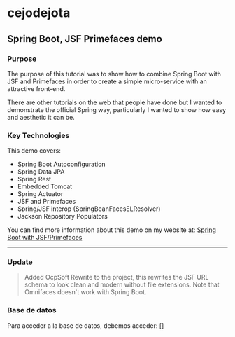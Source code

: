 # cejodejota
## Spring Boot, JSF Primefaces demo

### Purpose
The purpose of this tutorial was to show how to combine Spring Boot with JSF and Primefaces in order to create a simple micro-service with an attractive front-end.

There are other tutorials on the web that people have done but I wanted to demonstrate the official Spring way, particularly I wanted to show how easy and aesthetic it can be.

### Key Technologies

This demo covers:
* Spring Boot Autoconfiguration
* Spring Data JPA
* Spring Rest
* Embedded Tomcat
* Spring Actuator
* JSF and Primefaces
* Spring/JSF interop (SpringBeanFacesELResolver)
* Jackson Repository Populators

You can find more information about this demo on my website at: [Spring Boot with JSF/Primefaces](http://www.oakdalesoft.com/2015/03/spring-boot-with-jsfprimefaces/)

---

### Update


> Added OcpSoft Rewrite to the project, this rewrites the JSF URL schema to look clean and modern without file extensions. Note that Omnifaces doesn't work with Spring Boot.

### Base de datos

Para acceder a la base de datos, debemos acceder:
[]